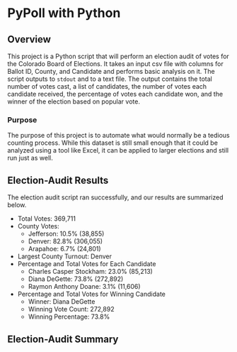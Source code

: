 # PyPoll with Python

## Overview

This project is a Python script that will perform an election audit of votes for the Colorado Board of Elections. It takes an input csv file with columns for Ballot ID, County, and Candidate and performs basic analysis on it. The script outputs to `stdout` and to a text file. The output contains the total number of votes cast, a list of candidates, the number of votes each candidate received, the percentage of votes each candidate won, and the winner of the election based on popular vote.

### Purpose

The purpose of this project is to automate what would normally be a tedious counting process. While this dataset is still small enough that it could be analyzed using a tool like Excel, it can be applied to larger elections and still run just as well. 

## Election-Audit Results

The election audit script ran successfully, and our results are summarized below.
* Total Votes: 369,711
* County Votes:
	- Jefferson: 10.5% (38,855)
	- Denver: 82.8% (306,055)
	- Arapahoe: 6.7% (24,801)
* Largest County Turnout: Denver
* Percentage and Total Votes for Each Candidate
	- Charles Casper Stockham: 23.0% (85,213)
	- Diana DeGette: 73.8% (272,892)
	- Raymon Anthony Doane: 3.1% (11,606)
* Percentage and Total Votes for Winning Candidate
	- Winner: Diana DeGette
	- Winning Vote Count: 272,892
	- Winning Percentage: 73.8%


## Election-Audit Summary
